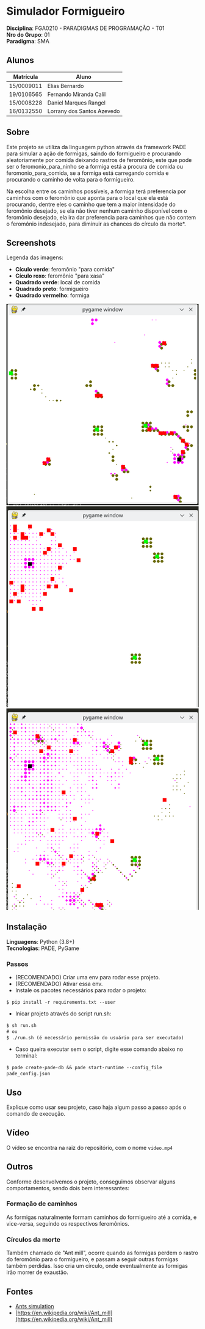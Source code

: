 # Simulador Formigueiro

**Disciplina**: FGA0210 - PARADIGMAS DE PROGRAMAÇÃO - T01 <br>
**Nro do Grupo**: 01<br>
**Paradigma**: SMA<br>

## Alunos
|Matrícula | Aluno |
| -- | -- |
| 15/0009011  |  Elias Bernardo |
| 19/0106565  |  Fernando Miranda Calil |
| 15/0008228  |  Daniel Marques Rangel |
| 16/0132550  |  Lorrany dos Santos Azevedo |

## Sobre 

  Este projeto se utiliza da linguagem python através da framework PADE para simular a ação de formigas, saindo do formigueiro e procurando aleatoriamente por comida deixando rastros de feromônio, este que pode ser o feromonio_para_ninho se a formiga está a procura de comida ou feromonio_para_comida, se a formiga está carregando comida e procurando o caminho de volta para o formigueiro. 

  Na escolha entre os caminhos possíveis, a formiga terá preferencia por caminhos com o feromônio que aponta para o local que ela está procurando, dentre eles o caminho que tem a maior intensidade do feromônio desejado, se ela não tiver nenhum caminho disponível com o feromônio desejado, ela ira dar preferencia para caminhos que não contem o feromônio indesejado, para diminuir as chances do círculo da morte*.


## Screenshots

Legenda das imagens:

- __Cículo verde__: feromônio "para comida" 
- __Cículo roxo__: feromônio "para xasa" 
- __Quadrado verde__: local de comida
- __Quadrado preto__: formigueiro
- __Quadrado vermelho__: formiga

![](./assets/img3.png)
![](./assets/img2.png)
![](./assets/img1.png)

## Instalação 
**Linguagens**: Python (3.8+)<br>
**Tecnologias**: PADE, PyGame<br>

### Passos
* (RECOMENDADO) Criar uma env para rodar esse projeto.
* (RECOMENDADO) Ativar essa env.
* Instale os pacotes necessários para rodar o projeto:

```
$ pip install -r requirements.txt --user
```
* Inicar projeto através do script run.sh:
```
$ sh run.sh
# ou
$ ./run.sh (é necessário permissão do usuário para ser executado)
```

* Caso queira executar sem o script, digite esse comando abaixo no terminal:
```
$ pade create-pade-db && pade start-runtime --config_file pade_config.json
```

## Uso 
Explique como usar seu projeto, caso haja algum passo a passo após o comando de execução.

## Vídeo

O vídeo se encontra na raiz do repositório, com o nome `video.mp4`

## Outros 

Conforme desenvolvemos o projeto, conseguimos observar alguns comportamentos, sendo dois bem interessantes:

### Formação de caminhos 

As formigas naturalmente formam caminhos do formigueiro até a comida, e vice-versa, seguindo os respectivos feromônios. 

### Círculos da morte

Também chamado de "Ant mill", ocorre quando as formigas perdem o rastro do feromônio para o formigueiro, e passam a seguir outras formigas também perdidas. Isso cria um círculo, onde eventualmente as formigas irão morrer de exaustão.

## Fontes

- [Ants simulation](https://www.youtube.com/watch?v=81GQNPJip2Y)
- [https://en.wikipedia.org/wiki/Ant_mill](https://en.wikipedia.org/wiki/Ant_mill)
